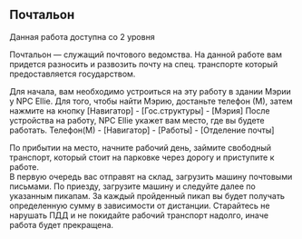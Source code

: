 ## Почтальон

Данная работа доступна со 2 уровня

Почтальон — служащий почтового ведомства. На данной работе вам придется разносить и развозить почту на спец. транспорте который предоставляется государством.  
  
Для начала, вам необходимо устроиться на эту работу в здании Мэрии у NPC Ellie. Для того, чтобы найти Мэрию, достаньте телефон (М), затем нажмите на кнопку \[Навигатор\] - \[Гос.структуры\] - \[Мэрия\] После устройства на работу, NPC Ellie укажет вам место, где вы будете работать. Телефон(М) - \[Навигатор\] - \[Работы\] - \[Отделение почты\]  
  
По прибытии на место, начните рабочий день, займите свободный транспорт, который стоит на парковке через дорогу и приступите к работе.  
В первую очередь вас отправят на склад, загрузить машину почтовыми письмами. По приезду, загрузите машину и следуйте далее по указанным пикапам. За каждый пройденный пикап вы будет получать определенную сумму в зависимости от дистанции. Старайтесь не нарушать ПДД и не покидайте рабочий транспорт надолго, иначе работа будет прекращена.
